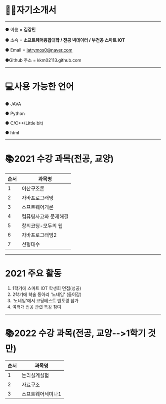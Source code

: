 # 👦🏻자기소개서
---
● 이름 = **김강민**

● 소속 = **소프트웨어융합대학 / 전공 빅데이터 / 부전공 스마트 IOT** 
 
● Email = latrymos0@naver.com

●Github 주소 = kkm02113.github.com

--------------------------------

# 💻사용 가능한 언어
● JAVA

● Python

● C/C++(Little bit)

● html

---

# 📚2021 수강 과목(전공, 교양)
|순서|과목명|
|--|---------|
|1|이산구조론|
|2|자바프로그래밍|
|3|소프트웨어개론|
|4|컴퓨팅사고와 문제해결|
|5|창의코딩-모두의 웹|
|6|자바프로그래밍2|
|7|선형대수|

---

# 2021 주요 활동
1. 1학기에 스마트 IOT 학생회 면접(성공)
2. 2학기에 학술 동아리 '노네임' (들어감)
3. '노네임'에서 코딩테스트 멘토링  참가
4. 여러개 전공 관련 특강 참여

---

# 📚2022 수강 과목(전공, 교양-->1학기 것만)
|순서|과목명|
|--|---------|
|1|논리설계실험|
|2|자료구조|
|3|소프트웨어세미나1|
